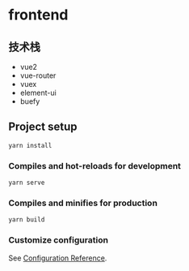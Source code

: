 # frontend

## 技术栈

- vue2
- vue-router
- vuex
- element-ui
- buefy

## Project setup
```
yarn install
```

### Compiles and hot-reloads for development
```
yarn serve
```

### Compiles and minifies for production
```
yarn build
```

### Customize configuration
See [Configuration Reference](https://cli.vuejs.org/config/).
